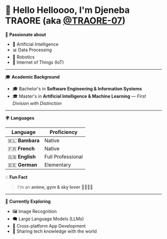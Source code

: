 # 👋 Hello Helloooo, I'm **Djeneba TRAORE** (aka [@TRAORE-07](https://github.com/TRAORE-07))  

💖 **Passionate about**  
- 🧠 Artificial Intelligence  
- 📊 Data Processing  
- 🤖 Robotics  
- 📡 Internet of Things (IoT)  

---

🎓 **Academic Background**  
- 🎓 Bachelor's in **Software Engineering & Information Systems**  
- 🎓 Master's in **Artificial Intelligence & Machine Learning** — *First Division with Distinction*  

---

🌍 **Languages**  

| Language | Proficiency |
|----------|-------------|
| 🇲🇱 **Bambara** | Native |
| 🇫🇷 **French** | Native |
| 🇬🇧 **English** | Full Professional |
| 🇩🇪 **German** | Elementary |

💡 **Fun Fact**  
> I'm an **anime, gym & sky lover** 🌌🏋️‍♀️✨  

---

🌱 **Currently Exploring**  
- 🖼️ Image Recognition  
- 🗨️ Large Language Models (LLMs)  
- 📱 Cross-platform App Development  
- 🚀 Sharing tech knowledge with the world  
